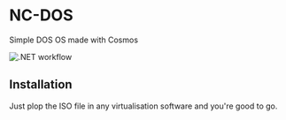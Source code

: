 # NC-DOS
Simple DOS OS made with Cosmos

![.NET workflow](https://github.com/new-cube/NC-DOS/workflows/dotnettest.yml/badge.svg)

## Installation
Just plop the ISO file in any virtualisation software and you're good to go.
